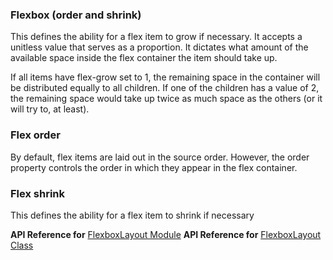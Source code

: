 ### Flexbox (order and shrink)
This defines the ability for a flex item to grow if necessary. It accepts a unitless value that serves as a proportion. 
It dictates what amount of the available space inside the flex container the item should take up.

If all items have flex-grow set to 1, the remaining space in the container will be distributed equally to all children. 
If one of the children has a value of 2, the remaining space would take up twice as much space as the others (or it will try to, at least).

<snippet id='flexbox-grow-html'/>

### Flex order
By default, flex items are laid out in the source order. However, the order property controls the order in which they appear in the flex container.

<snippet id='flexbox-order-html'/>

### Flex shrink
This defines the ability for a flex item to shrink if necessary

<snippet id='flexbox-shrink-html'/>

**API Reference for** [FlexboxLayout Module](http://docs.nativescript.org/api-reference/modules/_ui_layouts_flexbox_layout_.html)
**API Reference for** [FlexboxLayout Class](http://docs.nativescript.org/api-reference/classes/_ui_layouts_flexbox_layout_.flexboxlayout.html)
